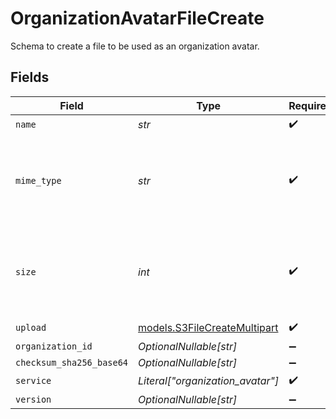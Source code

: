 # OrganizationAvatarFileCreate

Schema to create a file to be used as an organization avatar.


## Fields

| Field                                                                   | Type                                                                    | Required                                                                | Description                                                             |
| ----------------------------------------------------------------------- | ----------------------------------------------------------------------- | ----------------------------------------------------------------------- | ----------------------------------------------------------------------- |
| `name`                                                                  | *str*                                                                   | :heavy_check_mark:                                                      | N/A                                                                     |
| `mime_type`                                                             | *str*                                                                   | :heavy_check_mark:                                                      | MIME type of the file. Only images are supported for this type of file. |
| `size`                                                                  | *int*                                                                   | :heavy_check_mark:                                                      | Size of the file. A maximum of 1 MB is allowed for this type of file.   |
| `upload`                                                                | [models.S3FileCreateMultipart](../models/s3filecreatemultipart.md)      | :heavy_check_mark:                                                      | N/A                                                                     |
| `organization_id`                                                       | *OptionalNullable[str]*                                                 | :heavy_minus_sign:                                                      | N/A                                                                     |
| `checksum_sha256_base64`                                                | *OptionalNullable[str]*                                                 | :heavy_minus_sign:                                                      | N/A                                                                     |
| `service`                                                               | *Literal["organization_avatar"]*                                        | :heavy_check_mark:                                                      | N/A                                                                     |
| `version`                                                               | *OptionalNullable[str]*                                                 | :heavy_minus_sign:                                                      | N/A                                                                     |